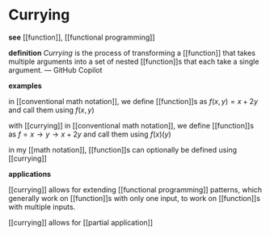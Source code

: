 # Currying

**see** [[function]], [[functional programming]]

**definition** _Currying_ is the process of transforming a [[function]] that takes multiple arguments into a set of nested [[function]]s that each take a single argument. &mdash; GitHub Copilot

**examples**

in [[conventional math notation]], we define [[function]]s as $f(x , y) = x + 2y$ and call them using $f(x, y)$

with [[currying]] in [[conventional math notation]], we define [[function]]s as $f = x \to y \to x + 2y$ and call them using $f(x)(y)$

in my [[math notation]], [[function]]s can optionally be defined using [[currying]]

**applications**

[[currying]] allows for extending [[functional programming]] patterns, which generally work on [[function]]s with only one input, to work on [[function]]s with multiple inputs.

[[currying]] allows for [[partial application]]
